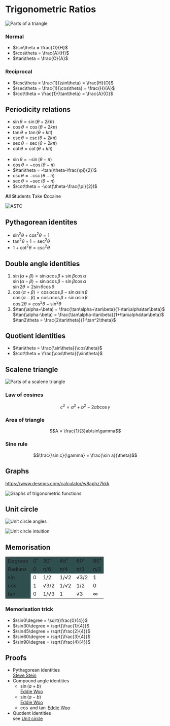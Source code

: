 # Trigonometric Ratios

![Parts of a triangle](images/parts-of-a-triangle.png)

### Normal

- $\sin\theta = \frac{O}{H}$
- $\cos\theta = \frac{A}{H}$
- $\tan\theta = \frac{O}{A}$

### Reciprocal

- $\csc\theta = \frac{1}{\sin\theta} = \frac{H}{O}$
- $\sec\theta = \frac{1}{\cos\theta} = \frac{H}{A}$
- $\cot\theta = \frac{1}{\tan\theta} = \frac{A}{O}$

## Periodicity relations

- $\sin\theta = \sin(\theta+2k\pi)$
- $\cos\theta = \cos(\theta+2k\pi)$
- $\tan\theta = \tan(\theta+k\pi)$
- $\csc\theta = \csc(\theta+2k\pi)$
- $\sec\theta = \sec(\theta+2k\pi)$
- $\cot\theta = \cot(\theta+k\pi)$
<br><br>
- $\sin\theta = -\sin(\theta-\pi)$
- $\cos\theta = -\cos(\theta-\pi)$
- $\tan\theta = -\tan(\theta-\frac{\pi}{2})$
- $\csc\theta = -\csc(\theta-\pi)$
- $\sec\theta = -\sec(\theta-\pi)$
- $\cot\theta = -\cot(\theta-\frac{\pi}{2})$

**A**ll **S**tudents **T**ake **C**ocaine

![ASTC](images/astc.png)

## Pythagorean identites

- $\sin^2\theta+\cos^2\theta=1$
- $\tan^2\theta+1=\sec^2\theta$
- $1+\cot^2\theta=\csc^2\theta$

## Double angle identities

1. $\sin(\alpha+\beta) = \sin\alpha\cos\beta+\sin\beta\cos\alpha$ \
   $\sin(\alpha-\beta) = \sin\alpha\cos\beta-\sin\beta\cos\alpha$ \
   $\sin2\theta = 2\sin\theta\cos\theta$
2. $\cos(\alpha+\beta) = \cos\alpha\cos\beta - \sin\alpha\sin\beta$ \
   $\cos(\alpha-\beta) = \cos\alpha\cos\beta + \sin\alpha\sin\beta$ \
   $\cos2\theta = \cos^2\theta - \sin^2\theta$
3. $\tan(\alpha+\beta) = \frac{\tan\alpha+\tan\beta}{1-\tan\alpha\tan\beta}$ \
   $\tan(\alpha-\beta) = \frac{\tan\alpha-\tan\beta}{1+\tan\alpha\tan\beta}$ \
   $\tan2\theta = \frac{2\tan\theta}{1-\tan^2\theta}$

## Quotient identities

- $\tan\theta = \frac{\sin\theta}{\cos\theta}$
- $\cot\theta = \frac{\cos\theta}{\sin\theta}$

## Scalene triangle

![Parts of a scalene triangle](images/parts-of-a-scalene-triangle.png)

### Law of cosines

$$c^2 = a^2+b^2-2ab\cos\gamma$$

### Area of triangle

$$A = \frac{1}{3}ab\sin\gamma$$

### Sine rule

$$\frac{\sin c}{\gamma} = \frac{\sin a}{\theta}$$

## Graphs

https://www.desmos.com/calculator/w8aphz7kkk

![Graphs of trigonometric functions](images/graphs-of-trig-functions.png)

## Unit circle

![Unit circle angles](images/unit-circle-angles.png)

![Unit circle intuition](images/unit-circle-intuition.png)

## Memorisation

<table>
    <tbody>
        <tr style="background: darkslategrey;">
            <td>Degrees</td>
            <td>0˚</td>
            <td>30˚</td>
            <td>45˚</td>
            <td>60˚</td>
            <td>90˚</td>
        </tr>
        <tr style="background: darkslategrey;">
            <td>Radians</td>
            <td>0</td>
            <td>π/6</td>
            <td>π/4</td>
            <td>π/3</td>
            <td>π/2</td>
        </tr>
        <tr>
            <td style="background: darkslategrey">sin</td>
            <td>0</td>
            <td>1/2</td>
            <td>1/√2</td>
            <td>√3/2</td>
            <td>1</td>
        </tr>
        <tr>
            <td style="background: darkslategrey;">cos</td>
            <td>1</td>
            <td>√3/2</td>
            <td>1/√2</td>
            <td>1/2</td>
            <td>0</td>
        </tr>
        <tr>
            <td style="background: darkslategrey;">tan</td>
            <td>0</td>
            <td>1/√3</td>
            <td>1</td>
            <td>√3</td>
            <td>∞</td>
        </tr>
    </tbody>
</table>

### Memorisation trick

- $\sin0\degree = \sqrt{\frac{0}{4}}$
- $\sin30\degree = \sqrt{\frac{1}{4}}$
- $\sin45\degree = \sqrt{\frac{2}{4}}$
- $\sin60\degree = \sqrt{\frac{3}{4}}$
- $\sin90\degree = \sqrt{\frac{4}{4}}$

## Proofs

- Pythagorean identities \
  [Steve Stein](https://youtu.be/l4aov-PXp_w)
- Compound angle identities
  - $\sin(a+b)$ \
    [Eddie Woo](https://youtu.be/zpyPTBgUqkQ)
  - $\sin(a-b)$ \
    [Eddie Woo](https://youtu.be/vnc6vleQQlw)
  - $\cos$ and $\tan$
    [Eddie Woo](https://youtu.be/Af7Jyrzxfy4)
- Quotient identities \
  see [Unit circle](#unit-circle)
